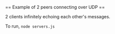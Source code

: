 == Example of 2 peers connecting over UDP ==

2 clients infinitely echoing each other's messages.

To run, `node servers.js`
